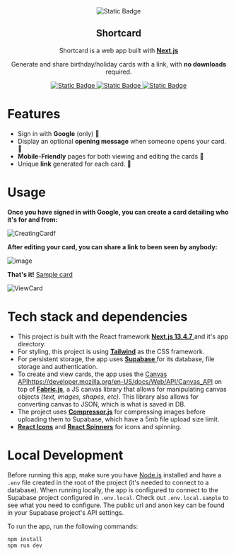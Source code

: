 <div align=center>
  <img alt="Static Badge" src="https://github.com/MaxxonTan/Shortcard/assets/59834451/36f81d65-94b7-4190-913a-cf682e84ca7f">
</div>

<h2 align="center">Shortcard</h2>
<div align="center">
	
Shortcard is a web app built with <a href="https://nextjs.org/" target="_blank">**Next.js**</a>

Generate and share birthday/holiday cards with a link, with **no downloads** required. 

</div>
<p align="center">
  <a href="https://nextjs.org/">
    <img alt="Static Badge" src="https://img.shields.io/badge/Next.js-13.4.7-black?style=for-the-badge">
  <a href="https://github.com/fabricjs/fabric.js">
	<img alt="Static Badge" src="https://img.shields.io/badge/Fabric.js-5.3.0-pink?style=for-the-badge">
  </a>
  <a href="https://supabase.com/">
	<img alt="Static Badge" src="https://img.shields.io/badge/DB-Supabase-green?style=for-the-badge">
  </a>
</p>

# Features
- Sign in with **Google** (only) 🔐
- Display an optional **opening message** when someone opens your card. 💌 
- **Mobile-Friendly** pages for both viewing and editing the cards 📱
- Unique **link** generated for each card. 🔗
   
# Usage
**Once you have signed in with Google, you can create a card detailing who it's for and from:**

![CreatingCardf](https://github.com/MaxxonTan/Shortcard/assets/59834451/ca59c9cf-b03e-465d-bde3-745733d046d9)

**After editing your card, you can share a link to been seen by anybody:**

![image](https://github.com/MaxxonTan/Shortcard/assets/59834451/408ebe87-a92a-45d9-b3b3-11204a2e0104)

**That's it!** <a href="https://shortcard.vercel.app/cards/0cbba25c-3c75-4292-8ff1-4693aeec386a/view">Sample card</a>

![ViewCard](https://github.com/MaxxonTan/Shortcard/assets/59834451/634ebe12-5d9e-4167-ae6b-c2326fabe552)

# Tech stack and dependencies
- This project is built with the React framework [**Next.js 13.4.7** ](https://nextjs.org/) and it's app directory.
- For styling, this project is using [**Tailwind**](https://tailwindcss.com/) as the CSS framework.  
- For persistent storage, the app uses [**Supabase** ](https://supabase.com/) for its database, file storage and authentication.
- To create and view cards, the app uses the [Canvas API](https://developer.mozilla.org/en-US/docs/Web/API/Canvas_API)https://developer.mozilla.org/en-US/docs/Web/API/Canvas_API on top of [**Fabric.js**](http://fabricjs.com/), a JS canvas library that allows for manipulating canvas objects _(text, images, shapes, etc)_. This library also allows for converting canvas to JSON, which is what is saved in DB.
- The project uses [**Compressor.js**](https://fengyuanchen.github.io/compressorjs/) for compressing images before uploading them to Supabase, which have a 5mb file upload size limit.
- [**React Icons**](https://react-icons.github.io/react-icons) and [**React Spinners**](https://www.davidhu.io/react-spinners/) for icons and spinning.  

# Local Development
Before running this app, make sure you have [Node.js](https://nodejs.org/en) installed and have a `.env` file created in the root of the project (it's needed to connect to a database). When running locally, the app is configured to connect to the Supabase project configured in `.env.local`. Check out `.env.local.sample` to see what you need to configure. The public url and anon key can be found in your Supabase project's API settings.

To run the app, run the following commands:
```
npm install
npm run dev
```
